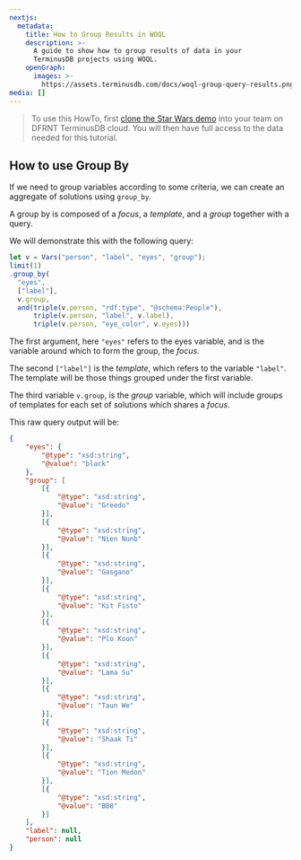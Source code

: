 ```yaml
---
nextjs:
  metadata:
    title: How to Group Results in WOQL
    description: >-
      A guide to show how to group results of data in your
      TerminusDB projects using WOQL.
    openGraph:
      images: >-
        https://assets.terminusdb.com/docs/woql-group-query-results.png
media: []
---
```


> To use this HowTo, first [clone the Star Wars demo](/docs/clone-a-demo-terminuscms-project/) into your team on DFRNT TerminusDB cloud. You will then have full access to the data needed for this tutorial.

## How to use Group By

If we need to group variables according to some criteria, we can create an aggregate of solutions using `group_by`.

A group by is composed of a _focus_, a _template_, and a _group_ together with a query.

We will demonstrate this with the following query:

```javascript
let v = Vars("person", "label", "eyes", "group");
limit(1)
.group_by(
  "eyes",
  ["label"],
  v.group,
  and(triple(v.person, "rdf:type", "@schema:People"),
      triple(v.person, "label", v.label),
      triple(v.person, "eye_color", v.eyes)))
```

The first argument, here `"eyes"` refers to the eyes variable, and is the variable around which to form the group, the _focus_.

The second `["label"]` is the _template_, which refers to the variable `"label"`. The template will be those things grouped under the first variable.

The third variable `v.group`, is the _group_ variable, which will include groups of templates for each set of solutions which shares a _focus_.

This raw query output will be:

```json
{
    "eyes": {
        "@type": "xsd:string",
        "@value": "black"
    },
    "group": [
        [{
            "@type": "xsd:string",
            "@value": "Greedo"
        }],
        [{
            "@type": "xsd:string",
            "@value": "Nien Nunb"
        }],
        [{
            "@type": "xsd:string",
            "@value": "Gasgano"
        }],
        [{
            "@type": "xsd:string",
            "@value": "Kit Fisto"
        }],
        [{
            "@type": "xsd:string",
            "@value": "Plo Koon"
        }],
        [{
            "@type": "xsd:string",
            "@value": "Lama Su"
        }],
        [{
            "@type": "xsd:string",
            "@value": "Taun We"
        }],
        [{
            "@type": "xsd:string",
            "@value": "Shaak Ti"
        }],
        [{
            "@type": "xsd:string",
            "@value": "Tion Medon"
        }],
        [{
            "@type": "xsd:string",
            "@value": "BB8"
        }]
    ],
    "label": null,
    "person": null
}
```